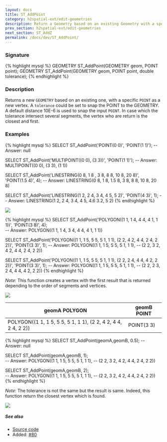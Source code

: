 ```yaml
---
layout: docs
title: ST_AddPoint
category: h2spatial-ext/edit-geometries
description: Return a Geometry based on an existing Geometry with a specific <code>POINT</code> as a new vertex.
prev_section: h2spatial-ext/edit-geometries
next_section: ST_AddZ
permalink: /docs/dev/ST_AddPoint/
---
```


### Signature

{% highlight mysql %}
GEOMETRY ST_AddPoint(GEOMETRY geom, POINT point);
GEOMETRY ST_AddPoint(GEOMETRY geom, POINT point, double tolerance);
{% endhighlight %}

### Description
Returns a new `GEOMETRY` based on an existing one, with a specific `POINT` as a new vertex.
A `tolerance` could be set to snap the POINT to the GEOMETRY. A 
default distance 10E-6 is used to snap the input `POINT`.
In case which the tolerance intersect several segments, the vertex 
who are return is the closest and first.


### Examples

{% highlight mysql %}
SELECT ST_AddPoint('POINT(0 0)', 'POINT(1 1)');
-- Answer: null

SELECT ST_AddPoint('MULTIPOINT((0 0), (3 3))', 'POINT(1 1)');
-- Answer: MULTIPOINT((0 0), (3 3), (1 1))

SELECT ST_AddPoint('LINESTRING(0 8, 1 8 , 3 8, 8 8, 
                               10 8, 20 8)', 
                   'POINT(1.5 4)', 
                   4);
-- Answer: LINESTRING(0 8, 1 8, 1.5 8, 3 8, 8 8, 10 8, 20 8)

SELECT ST_AddPoint('LINESTRING(1 2, 2 4, 3 4, 4 5, 5 2)', 
                   'POINT(4 3)', 
                   1);
-- Answer: LINESTRING(1 2, 2 4, 3 4, 4 5, 4.6 3.2, 5 2)
{% endhighlight %}

<img class="displayed" src="../ST_AddPoint_1.png"/>

{% highlight mysql %}
SELECT ST_AddPoint('POLYGON((1 1, 1 4, 4 4, 4 1, 1 1))', 
                   'POINT(3 8)', 
                   4);  
-- Answer: POLYGON((1 1, 1 4, 3 4, 4 4, 4 1, 1 1))

SELECT ST_AddPoint('POLYGON((1 1, 1 5, 5 5, 5 1, 1 1), 
                            (2 2, 4 2, 4 4, 2 4, 2 2))', 
                   'POINT(3 3)', 1);
 -- Answer: POLYGON((1 1, 1 5, 5 5, 5 1, 1 1), 
--                  (2 2, 3 2, 4 2, 4 4, 2 4, 2 2)) 

SELECT ST_AddPoint('POLYGON((1 1, 1 5, 5 5, 5 1, 1 1), 
                            (2 2, 2 4, 4 4, 4 2, 2 2))', 
                   'POINT(3 3)', 1);
 -- Answer: POLYGON((1 1, 1 5, 5 5, 5 1, 1 1), 
--                  (2 2, 2 3, 2 4, 4 4, 4 2, 2 2)) 
{% endhighlight %}

*Note*: This function creates a vertex with the first result that is returned depending to the order of segments and vertices.

<img class="displayed" src="../ST_AddPoint_3.png"/>

|geomA POLYGON | geomB POINT|
|--|--|
| POLYGON((1 1, 1 5, 5 5, 5 1, 1 1), (2 2, 4 2, 4 4, 2 4, 2 2)) | POINT(3 3) |

{% highlight mysql %}
SELECT ST_AddPoint(geomA,geomB, 0.5);
 -- Answer: null

  SELECT ST_AddPoint(geomA,geomB, 1);     
-- Answer: POLYGON((1 1, 1 5, 5 5, 5 1, 1 1), 
--                  (2 2, 3 2, 4 2, 4 4, 2 4, 2 2))       

SELECT ST_AddPoint(geomA,geomB, 2);  
-- Answer: POLYGON((1 1, 1 5, 5 5, 5 1, 1 1), 
--                 (2 2, 3 2, 4 2, 4 4, 2 4, 2 2))
{% endhighlight %}

*Note*: The tolerance is not the same but the result is same. 
Indeed, this function return the closest vertex which is found.

<img class="displayed" src="../ST_AddPoint_2.png"/>

##### See also

* <a href="https://github.com/irstv/H2GIS/blob/master/h2spatial-ext/src/main/java/org/h2gis/h2spatialext/function/spatial/edit/ST_AddPoint.java" target="_blank">Source code</a>
* Added: <a href="https://github.com/irstv/H2GIS/pull/80" target="_blank">#80</a>
